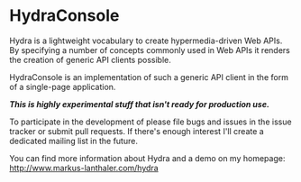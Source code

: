 HydraConsole
==============

Hydra is a lightweight vocabulary to create hypermedia-driven Web APIs. By
specifying a number of concepts commonly used in Web APIs it renders the
creation of generic API clients possible.

HydraConsole is an implementation of such a generic API client in the form
of a single-page application.

***This is highly experimental stuff that isn't ready for production use.***

To participate in the development of please file bugs and issues in the
issue tracker or submit pull requests. If there's enough interest I'll
create a dedicated mailing list in the future.

You can find more information about Hydra and a demo on my homepage:
http://www.markus-lanthaler.com/hydra

